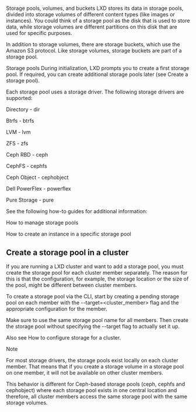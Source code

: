 # **[](https://documentation.ubuntu.com/lxd/stable-5.21/explanation/storage/#exp-storage)**

Storage pools, volumes, and buckets
LXD stores its data in storage pools, divided into storage volumes of different content types (like images or instances). You could think of a storage pool as the disk that is used to store data, while storage volumes are different partitions on this disk that are used for specific purposes.

In addition to storage volumes, there are storage buckets, which use the Amazon S3 protocol. Like storage volumes, storage buckets are part of a storage pool.

Storage pools
During initialization, LXD prompts you to create a first storage pool. If required, you can create additional storage pools later (see Create a storage pool).

Each storage pool uses a storage driver. The following storage drivers are supported:

Directory - dir

Btrfs - btrfs

LVM - lvm

ZFS - zfs

Ceph RBD - ceph

CephFS - cephfs

Ceph Object - cephobject

Dell PowerFlex - powerflex

Pure Storage - pure

See the following how-to guides for additional information:

How to manage storage pools

How to create an instance in a specific storage pool

## Create a storage pool in a cluster

If you are running a LXD cluster and want to add a storage pool, you must create the storage pool for each cluster member separately. The reason for this is that the configuration, for example, the storage location or the size of the pool, might be different between cluster members.

To create a storage pool via the CLI, start by creating a pending storage pool on each member with the --target=<cluster_member> flag and the appropriate configuration for the member.

Make sure to use the same storage pool name for all members. Then create the storage pool without specifying the --target flag to actually set it up.

Also see How to configure storage for a cluster.

Note

For most storage drivers, the storage pools exist locally on each cluster member. That means that if you create a storage volume in a storage pool on one member, it will not be available on other cluster members.

This behavior is different for Ceph-based storage pools (ceph, cephfs and cephobject) where each storage pool exists in one central location and therefore, all cluster members access the same storage pool with the same storage volumes.

